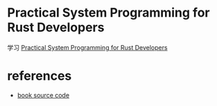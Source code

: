 # Practical System Programming for Rust Developers
学习 [Practical System Programming for Rust Developers](https://www.amazon.com/Practical-System-Programming-Rust-Developers-ebook/dp/B08MBCQ5L1/ref=sr_1_8?crid=17LVG7MNBX4U3&keywords=rust&qid=1679118630&s=books&sprefix=rust%2Cstripbooks-intl-ship%2C1790&sr=1-8)

# references
- [book source code](https://github.com/PacktPublishing/Practical-System-Programming-for-Rust-Developers)

